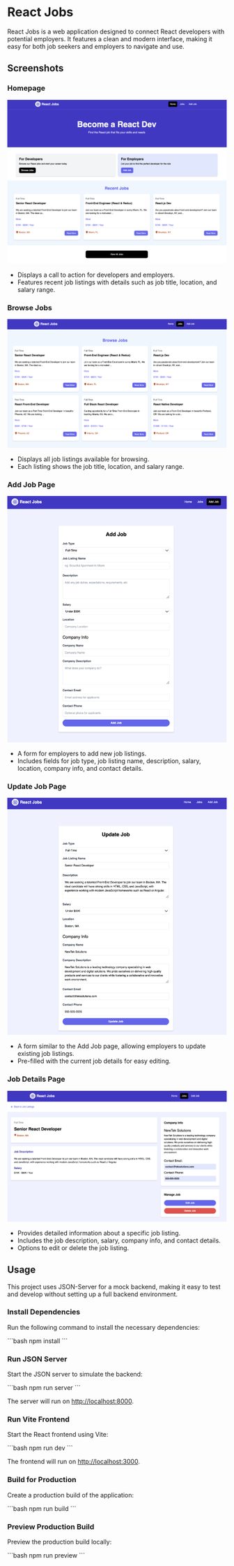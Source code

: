 # React Jobs

React Jobs is a web application designed to connect React developers with potential employers. It features a clean and modern interface, making it easy for both job seekers and employers to navigate and use.

## Screenshots

### Homepage

![Homepage](image/Homepage.png)

- Displays a call to action for developers and employers.
- Features recent job listings with details such as job title, location, and salary range.

### Browse Jobs

![Browse Jobs](image/AllJobsPage.png)

- Displays all job listings available for browsing.
- Each listing shows the job title, location, and salary range.

### Add Job Page

![Add Job](image/AddJobPage.png)

- A form for employers to add new job listings.
- Includes fields for job type, job listing name, description, salary, location, company info, and contact details.

### Update Job Page

![Update Job](image/EditJobPage.png)

- A form similar to the Add Job page, allowing employers to update existing job listings.
- Pre-filled with the current job details for easy editing.

### Job Details Page

![Job Details](image/JobPage.png)

- Provides detailed information about a specific job listing.
- Includes the job description, salary, company info, and contact details.
- Options to edit or delete the job listing.

## Usage

This project uses JSON-Server for a mock backend, making it easy to test and develop without setting up a full backend environment.

### Install Dependencies

Run the following command to install the necessary dependencies:

\`\`\`bash
npm install
\`\`\`

### Run JSON Server

Start the JSON server to simulate the backend:

\`\`\`bash
npm run server
\`\`\`

The server will run on [http://localhost:8000](http://localhost:8000).

### Run Vite Frontend

Start the React frontend using Vite:

\`\`\`bash
npm run dev
\`\`\`

The frontend will run on [http://localhost:3000](http://localhost:3000).

### Build for Production

Create a production build of the application:

\`\`\`bash
npm run build
\`\`\`

### Preview Production Build

Preview the production build locally:

\`\`\`bash
npm run preview
\`\`\`
